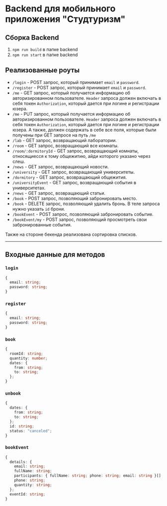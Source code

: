 # Backend для мобильного приложения "Студтуризм"
## Сборка Backend
1. `npm run build` в папке backend
2. `npm run start` в папке backend

## Реализованные роуты
- `/login` - POST запрос, который принимает `email` и `password`.
- `/register` - POST запрос, который принимает `email` и `password`.
- `/me` - GET запрос, который получается информацию об авторизированном пользователе. `Header` запроса должен включать в себя токен `Authorization`, который дается при логине и регистрации юзера.
- `/me` - PUT запрос, который получается информацию об авторизированном пользователе. `Header` запроса должен включать в себя токен `Authorization`, который дается при логине и регистрации юзера. А также, должен содержать в себе все поля, которые были получены при GET запросе на путь `/me`
- `/lab` - GET запрос, возвращающий лаборатории.
- `/room` - GET запрос, возвращающий все комнаты.
- `/room/:dormitoryId` - GET запрос, возвращающий комнаты, относящиесся к тому общежитию, айди которого указано через слеш.
- `/news` - GET запрос, возвращающий новости.
- `/university` - GET запрос, возвращающий университеты.
- `/dormitory` - GET запрос, возвращающий общежития.
- `/universityEvent` - GET запрос, возвращающий события в университетах.
- `/news` - GET запрос, возвращающий статьи.
- `/book` - POST запрос, позволяющий забронировать место.
- `/book` - DELETE запрос, позволяющий удалить бронь. В теле запроса нужно указать `id` брони.
- `/bookEvent` - POST запрос, позволяющий забронировать событие.
- `/bookEvent/my` - POST запрос, позволяющий просмотреть свои забронированные события.
 
Также на стороне бекенда реализована сортировка списков.

---

## Входные данные для методов

### `login`
```ts
{
  email: string;
  password: string;
}
```

### `register`
```ts
{
  email: string;
  password: string;
}
```

### `book`
```ts
{
  roomId: string;
  quantity: number;
  dates: {
    from: string;
    to: string;
  };
}
```

### `unbook`
```ts
{
  dates: {
    from: string;
    to: string;
  };
  id: string;
  status: "canceled";
}
```


### `bookEvent`
```ts
{
  details: {
    email: string;
    fullName: string;
    participants: { fullName: string; phone: string; email: string }[];
    phone: string;
    quantity: string;
  };
  eventId: string;
}
```